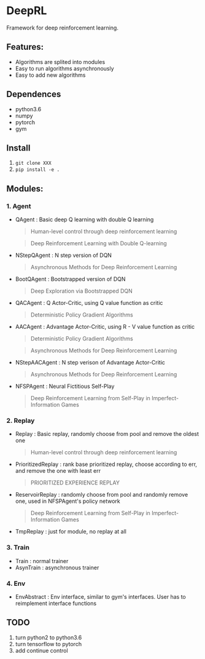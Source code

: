 # DeepRL

Framework for deep reinforcement learning.

## Features:

- Algorithms are splited into modules
- Easy to run algorithms asynchronously
- Easy to add new algorithms

## Dependences
- python3.6
- numpy
- pytorch
- gym

## Install
1. `git clone XXX`
2. `pip install -e .`

## Modules:

### 1. Agent

- QAgent : Basic deep Q learning with double Q learning

  > Human-level control through deep reinforcement learning

  > Deep Reinforcement Learning with Double Q-learning

- NStepQAgent : N step version of DQN

  > Asynchronous Methods for Deep Reinforcement Learning

- BootQAgent : Bootstrapped version of DQN

  > Deep Exploration via Bootstrapped DQN

- QACAgent : Q Actor-Critic, using Q value function as critic

  > Deterministic Policy Gradient Algorithms

- AACAgent : Advantage Actor-Critic, using R - V value function as critic

  > Deterministic Policy Gradient Algorithms

  > Asynchronous Methods for Deep Reinforcement Learning

- NStepAACAgent : N step verison of Advantage Actor-Critic

  > Asynchronous Methods for Deep Reinforcement Learning

- NFSPAgent : Neural Fictitious Self-Play

  > Deep Reinforcement Learning from Self-Play in Imperfect-Information Games

### 2. Replay

- Replay : Basic replay, randomly choose from pool and remove the oldest one

  > Human-level control through deep reinforcement learning

- PrioritizedReplay : rank base prioritized replay, choose according to err, and remove the one with least err

  > PRIORITIZED EXPERIENCE REPLAY

- ReservoirReplay : randomly choose from pool and randomly remove one, used in NFSPAgent's policy network

  > Deep Reinforcement Learning from Self-Play in Imperfect-Information Games

- TmpReplay : just for module, no replay at all

### 3. Train

- Train : normal trainer
- AsynTrain : asynchronous trainer

### 4. Env

- EnvAbstract : Env interface, similar to gym's interfaces. User has to reimplement interface functions

## TODO

1. turn python2 to python3.6
2. turn tensorflow to pytorch
3. add continue control
